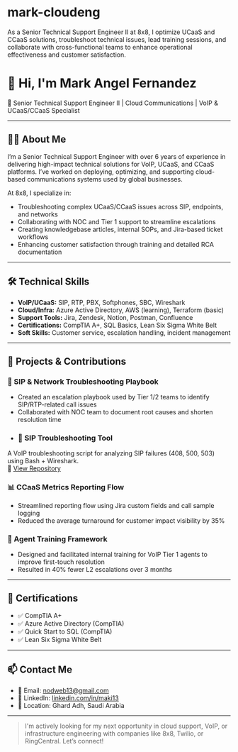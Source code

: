 # mark-cloudeng
As a Senior Technical Support Engineer II at 8x8, I optimize UCaaS and CCaaS solutions, troubleshoot technical issues, lead training sessions, and collaborate with cross-functional teams to enhance operational effectiveness and customer satisfaction.

# 👋 Hi, I'm Mark Angel Fernandez

🎯 Senior Technical Support Engineer II | Cloud Communications | VoIP & UCaaS/CCaaS Specialist

---

## 🧑‍💼 About Me

I’m a Senior Technical Support Engineer with over 6 years of experience in delivering high-impact technical solutions for VoIP, UCaaS, and CCaaS platforms. I’ve worked on deploying, optimizing, and supporting cloud-based communications systems used by global businesses.

At 8x8, I specialize in:
- Troubleshooting complex UCaaS/CCaaS issues across SIP, endpoints, and networks
- Collaborating with NOC and Tier 1 support to streamline escalations
- Creating knowledgebase articles, internal SOPs, and Jira-based ticket workflows
- Enhancing customer satisfaction through training and detailed RCA documentation

---

## 🛠️ Technical Skills

- **VoIP/UCaaS:** SIP, RTP, PBX, Softphones, SBC, Wireshark
- **Cloud/Infra:** Azure Active Directory, AWS (learning), Terraform (basic)
- **Support Tools:** Jira, Zendesk, Notion, Postman, Confluence
- **Certifications:** CompTIA A+, SQL Basics, Lean Six Sigma White Belt
- **Soft Skills:** Customer service, escalation handling, incident management

---

## 🧪 Projects & Contributions

### 🔧 SIP & Network Troubleshooting Playbook
- Created an escalation playbook used by Tier 1/2 teams to identify SIP/RTP-related call issues
- Collaborated with NOC team to document root causes and shorten resolution time
- ### 🔧 SIP Troubleshooting Tool  
A VoIP troubleshooting script for analyzing SIP failures (408, 500, 503) using Bash + Wireshark.  
📁 [View Repository](https://github.com/8x8-x888/sip-troubleshooting-tool)


### 📊 CCaaS Metrics Reporting Flow
- Streamlined reporting flow using Jira custom fields and call sample logging
- Reduced the average turnaround for customer impact visibility by 35%

### 🧠 Agent Training Framework
- Designed and facilitated internal training for VoIP Tier 1 agents to improve first-touch resolution
- Resulted in 40% fewer L2 escalations over 3 months

---

## 📜 Certifications

- ✅ CompTIA A+
- ✅ Azure Active Directory (CompTIA)
- ✅ Quick Start to SQL (CompTIA)
- ✅ Lean Six Sigma White Belt

---

## 📫 Contact Me

- 📧 Email: nodweb13@gmail.com  
- 🔗 LinkedIn: [linkedin.com/in/maki13](https://www.linkedin.com/in/maki13)  
- 📍 Location: Ghard Adh, Saudi Arabia  

---

> I'm actively looking for my next opportunity in cloud support, VoIP, or infrastructure engineering with companies like 8x8, Twilio, or RingCentral. Let’s connect!

